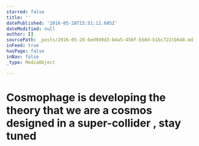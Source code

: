 ```yaml
---
starred: false
title: ''
datePublished: '2016-05-28T15:51:12.605Z'
dateModified: null
author: []
sourcePath: _posts/2016-05-28-6ed949d3-b4a5-450f-b58d-b1bc722cb648.md
inFeed: true
hasPage: false
inNav: false
_type: MediaObject

---
```

# Cosmophage is developing the theory that we are a cosmos designed in a super-collider , stay tuned